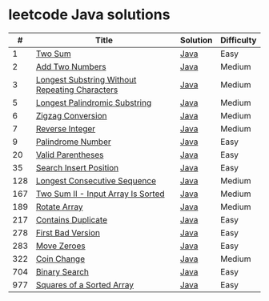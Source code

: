# leetcode Java solutions


| #   | Title                                                                                                                         | Solution                                        | Difficulty |
|-----|-------------------------------------------------------------------------------------------------------------------------------|-------------------------------------------------|------------|
| 1   | [Two Sum](https://leetcode.com/problems/two-sum/)                                                                             | [Java](./src/two-sum.java)                      | Easy       |
| 2   | [Add Two Numbers](https://leetcode.com/problems/add-two-numbers/)                                                             | [Java](./src/add-two-numbers.java)              | Medium     |
| 3   | [Longest Substring Without Repeating Characters](https://leetcode.com/problems/longest-substring-without-repeating-characters/) | [Java](./src/longest-sub-without-rep-char.java) | Medium     |
| 5   | [Longest Palindromic Substring](https://leetcode.com/problems/longest-palindromic-substring/)                                 | [Java](./src/Longest-Palindromic-Substring.java) | Medium     |
| 6   | [Zigzag Conversion](https://leetcode.com/problems/zigzag-conversion/)                                                         | [Java](./src/Zigzag-Conversion.java)            | Medium     |
| 7   | [Reverse Integer](https://leetcode.com/problems/reverse-integer/)                                                             | [Java](./src/Reverse-Integer.java)              | Medium     |
| 9   | [Palindrome Number](https://leetcode.com/problems/palindrome-number/)                                                         | [Java](./src/palindrome-number.java)            | Easy       |
| 20  | [Valid Parentheses](https://leetcode.com/problems/valid-parentheses/)                                                         | [Java](./src/valid-parentheses.java)            | Easy       |
| 35  | [Search Insert Position](https://leetcode.com/problems/search-insert-position/)                                               | [Java](./src/search-insert-position.java)             | Easy       |
| 128 | [Longest Consecutive Sequence](https://leetcode.com/problems/longest-consecutive-sequence/)                                   | [Java](./src/longest-consecutive-sequence.java)            | Medium     |
| 167 | [Two Sum II - Input Array Is Sorted](https://leetcode.com/problems/two-sum-ii-input-array-is-sorted/)                                   | [Java](./src/two-sum-ii-input-array-is-sorted.java)            | Medium     |
| 189 | [Rotate Array](https://leetcode.com/problems/rotate-array/)                                                                   | [Java](./src/rotate-array.java)            | Medium     |
| 217 | [Contains Duplicate](https://leetcode.com/problems/contains-duplicate/)                                                       | [Java](./src/contains-duplicate.java)            | Easy       |
| 278 | [First Bad Version](https://leetcode.com/problems/first-bad-version/)                                                         | [Java](./src/first-bad-version.java)            | Easy       |
| 283 | [Move Zeroes](https://leetcode.com/problems/move-zeroes/)                                                         | [Java](./src/move-zeroes.java)            | Easy       |
| 322 | [Coin Change](https://leetcode.com/problems/coin-change/)                                                         | [Java](./src/coin-change.java)            | Medium     |
| 704 | [Binary Search](https://leetcode.com/problems/binary-search/)                                                                 | [Java](./src/binary-search.java)            | Easy       |
| 977 | [Squares of a Sorted Array](https://leetcode.com/problems/squares-of-a-sorted-array/)                                         | [Java](./src/squares-of-a-sorted-array.java)            | Easy       |